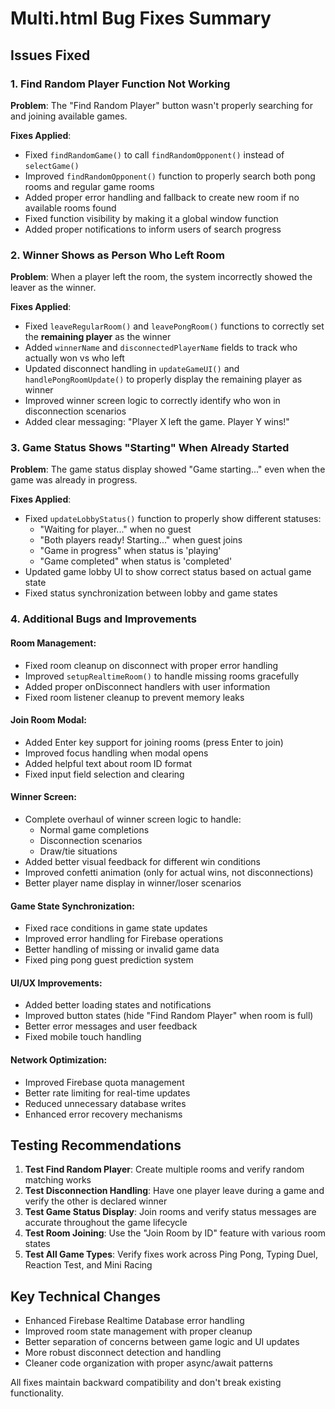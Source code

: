 # Multi.html Bug Fixes Summary

## Issues Fixed

### 1. **Find Random Player Function Not Working**
**Problem**: The "Find Random Player" button wasn't properly searching for and joining available games.

**Fixes Applied**:
- Fixed `findRandomGame()` to call `findRandomOpponent()` instead of `selectGame()`
- Improved `findRandomOpponent()` function to properly search both pong rooms and regular game rooms
- Added proper error handling and fallback to create new room if no available rooms found
- Fixed function visibility by making it a global window function
- Added proper notifications to inform users of search progress

### 2. **Winner Shows as Person Who Left Room**
**Problem**: When a player left the room, the system incorrectly showed the leaver as the winner.

**Fixes Applied**:
- Fixed `leaveRegularRoom()` and `leavePongRoom()` functions to correctly set the **remaining player** as the winner
- Added `winnerName` and `disconnectedPlayerName` fields to track who actually won vs who left
- Updated disconnect handling in `updateGameUI()` and `handlePongRoomUpdate()` to properly display the remaining player as winner
- Improved winner screen logic to correctly identify who won in disconnection scenarios
- Added clear messaging: "Player X left the game. Player Y wins!"

### 3. **Game Status Shows "Starting" When Already Started**
**Problem**: The game status display showed "Game starting..." even when the game was already in progress.

**Fixes Applied**:
- Fixed `updateLobbyStatus()` function to properly show different statuses:
  - "Waiting for player..." when no guest
  - "Both players ready! Starting..." when guest joins
  - "Game in progress" when status is 'playing'
  - "Game completed" when status is 'completed'
- Updated game lobby UI to show correct status based on actual game state
- Fixed status synchronization between lobby and game states

### 4. **Additional Bugs and Improvements**

#### **Room Management**:
- Fixed room cleanup on disconnect with proper error handling
- Improved `setupRealtimeRoom()` to handle missing rooms gracefully
- Added proper onDisconnect handlers with user information
- Fixed room listener cleanup to prevent memory leaks

#### **Join Room Modal**:
- Added Enter key support for joining rooms (press Enter to join)
- Improved focus handling when modal opens
- Added helpful text about room ID format
- Fixed input field selection and clearing

#### **Winner Screen**:
- Complete overhaul of winner screen logic to handle:
  - Normal game completions
  - Disconnection scenarios
  - Draw/tie situations
- Added better visual feedback for different win conditions
- Improved confetti animation (only for actual wins, not disconnections)
- Better player name display in winner/loser scenarios

#### **Game State Synchronization**:
- Fixed race conditions in game state updates
- Improved error handling for Firebase operations
- Better handling of missing or invalid game data
- Fixed ping pong guest prediction system

#### **UI/UX Improvements**:
- Added better loading states and notifications
- Improved button states (hide "Find Random Player" when room is full)
- Better error messages and user feedback
- Fixed mobile touch handling

#### **Network Optimization**:
- Improved Firebase quota management
- Better rate limiting for real-time updates
- Reduced unnecessary database writes
- Enhanced error recovery mechanisms

## Testing Recommendations

1. **Test Find Random Player**: Create multiple rooms and verify random matching works
2. **Test Disconnection Handling**: Have one player leave during a game and verify the other is declared winner
3. **Test Game Status Display**: Join rooms and verify status messages are accurate throughout the game lifecycle
4. **Test Room Joining**: Use the "Join Room by ID" feature with various room states
5. **Test All Game Types**: Verify fixes work across Ping Pong, Typing Duel, Reaction Test, and Mini Racing

## Key Technical Changes

- Enhanced Firebase Realtime Database error handling
- Improved room state management with proper cleanup
- Better separation of concerns between game logic and UI updates
- More robust disconnect detection and handling
- Cleaner code organization with proper async/await patterns

All fixes maintain backward compatibility and don't break existing functionality.